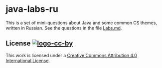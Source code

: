 java-labs-ru
============

This is a set of mini-questions about Java and some common CS themes, written in
Russian. See the questions in the file [Labs.md][labs].

## License [![logo-cc-by][]][cc-by-license]

This work is licensed under a [Creative Commons Attribution 4.0 International
License][cc-by-license].

[labs]: ./Labs.md
[cc-by-license]: https://creativecommons.org/licenses/by/4.0/

[logo-cc-by]: https://i.creativecommons.org/l/by/4.0/80x15.png
